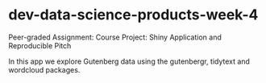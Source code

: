 # dev-data-science-products-week-4
Peer-graded Assignment: Course Project: Shiny Application and Reproducible Pitch

In this app we explore Gutenberg data using the gutenbergr, tidytext and wordcloud packages.
